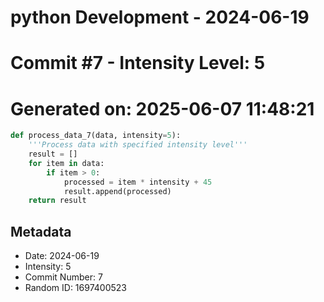 ﻿# python Development - 2024-06-19
# Commit #7 - Intensity Level: 5
# Generated on: 2025-06-07 11:48:21
```python
def process_data_7(data, intensity=5):
    '''Process data with specified intensity level'''
    result = []
    for item in data:
        if item > 0:
            processed = item * intensity + 45
            result.append(processed)
    return result
```
## Metadata
- Date: 2024-06-19
- Intensity: 5
- Commit Number: 7
- Random ID: 1697400523
